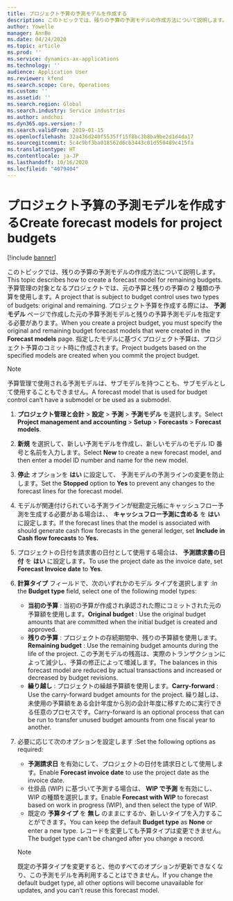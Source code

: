 ```yaml
---
title: プロジェクト予算の予測モデルを作成する
description: このトピックでは、残りの予算の予測モデルの作成方法について説明します。
author: Yowelle
manager: AnnBe
ms.date: 04/24/2020
ms.topic: article
ms.prod: ''
ms.service: dynamics-ax-applications
ms.technology: ''
audience: Application User
ms.reviewer: kfend
ms.search.scope: Core, Operations
ms.custom: ''
ms.assetid: ''
ms.search.region: Global
ms.search.industry: Service industries
ms.author: andchoi
ms.dyn365.ops.version: 7
ms.search.validFrom: 2019-01-15
ms.openlocfilehash: 32a436d240f5535ff15f8bc3b8ba9be2d1d4da17
ms.sourcegitcommit: 5c4c9bf3ba018562d6cb3443c01d550489c415fa
ms.translationtype: HT
ms.contentlocale: ja-JP
ms.lasthandoff: 10/16/2020
ms.locfileid: "4079404"
---
```

# <a name="create-forecast-models-for-project-budgets"></a><span data-ttu-id="a820d-103">プロジェクト予算の予測モデルを作成する</span><span class="sxs-lookup"><span data-stu-id="a820d-103">Create forecast models for project budgets</span></span> 

[!include [banner](../includes/banner.md)]

<span data-ttu-id="a820d-104">このトピックでは、残りの予算の予測モデルの作成方法について説明します。</span><span class="sxs-lookup"><span data-stu-id="a820d-104">This topic describes how to create a forecast model for remaining budgets.</span></span> <span data-ttu-id="a820d-105">予算管理の対象となるプロジェクトでは、元の予算と残りの予算の 2 種類の予算を使用します。</span><span class="sxs-lookup"><span data-stu-id="a820d-105">A project that is subject to budget control uses two types of budgets: original and remaining.</span></span> <span data-ttu-id="a820d-106">プロジェクト予算を作成する際には、 **予測モデル** ページで作成した元の予算予測モデルと残りの予算予測モデルを指定する必要があります。</span><span class="sxs-lookup"><span data-stu-id="a820d-106">When you create a project budget, you must specify the original and remaining budget forecast models that were created in the **Forecast models** page.</span></span> <span data-ttu-id="a820d-107">指定したモデルに基づくプロジェクト予算は、プロジェクト予算のコミット時に作成されます。</span><span class="sxs-lookup"><span data-stu-id="a820d-107">Project budgets based on the specified models are created when you commit the project budget.</span></span>

> [!NOTE]
> <span data-ttu-id="a820d-108">予算管理で使用される予測モデルは、サブモデルを持つことも、サブモデルとして使用することもできません。</span><span class="sxs-lookup"><span data-stu-id="a820d-108">A forecast model that is used for budget control can’t have a submodel or be used as a submodel.</span></span>

1. <span data-ttu-id="a820d-109">**プロジェクト管理と会計** > **設定** > **予測**  > **予測モデル** を選択します。</span><span class="sxs-lookup"><span data-stu-id="a820d-109">Select **Project management and accounting** > **Setup** > **Forecasts**  > **Forecast models**.</span></span>
2. <span data-ttu-id="a820d-110">**新規** を選択して、新しい予測モデルを作成し、新しいモデルのモデル ID 番号と名前を入力します。</span><span class="sxs-lookup"><span data-stu-id="a820d-110">Select **New** to create a new forecast model, and then enter a model ID number and name for the new model.</span></span> 
3. <span data-ttu-id="a820d-111">**停止** オプションを **はい** に設定して、 予測モデルの予測ラインの変更を防止します。</span><span class="sxs-lookup"><span data-stu-id="a820d-111">Set the **Stopped** option to **Yes** to prevent any changes to the forecast lines for the forecast model.</span></span> 
4. <span data-ttu-id="a820d-112">モデルが関連付けられている予測ラインが総勘定元帳にキャッシュフロー予測を生成する必要がある場合は、、 **キャッシュフロー予測に含める** を **はい** に設定します。</span><span class="sxs-lookup"><span data-stu-id="a820d-112">If the forecast lines that the model is associated with should generate cash flow forecasts in the general ledger, set **Include in Cash flow forecasts** to **Yes.**</span></span> 
5. <span data-ttu-id="a820d-113">プロジェクトの日付を請求書の日付として使用する場合は、 **予測請求書の日付** を **はい** に設定します。</span><span class="sxs-lookup"><span data-stu-id="a820d-113">To use the project date as the invoice date, set **Forecast Invoice date** to **Yes**.</span></span> 
6. <span data-ttu-id="a820d-114">**計算タイプ** フィールドで、次のいずれかのモデル タイプを選択します :</span><span class="sxs-lookup"><span data-stu-id="a820d-114">In the **Budget type** field, select one of the following model types:</span></span>

   - <span data-ttu-id="a820d-115">**当初の予算** : 当初の予算が作成され承認された際にコミットされた元の予算額を使用します。</span><span class="sxs-lookup"><span data-stu-id="a820d-115">**Original budget** : Use the original budget amounts that are committed when the initial budget is created and approved.</span></span>
   - <span data-ttu-id="a820d-116">**残りの予算** : プロジェクトの存続期間中、残りの予算額を使用します。</span><span class="sxs-lookup"><span data-stu-id="a820d-116">**Remaining budget** : Use the remaining budget amounts during the life of the project.</span></span> <span data-ttu-id="a820d-117">この予測モデルの残高は、実際のトランザクションによって減少し、予算の修正によって増減します。</span><span class="sxs-lookup"><span data-stu-id="a820d-117">The balances in this forecast model are reduced by actual transactions and increased or decreased by budget revisions.</span></span>
   - <span data-ttu-id="a820d-118">**繰り越し** : プロジェクトの繰越予算額を使用します。</span><span class="sxs-lookup"><span data-stu-id="a820d-118">**Carry-forward** : Use the carry-forward budget amounts for the project.</span></span> <span data-ttu-id="a820d-119">繰り越しは、未使用の予算額をある会計年度から別の会計年度に移すために実行できる任意のプロセスです。</span><span class="sxs-lookup"><span data-stu-id="a820d-119">Carry-forward is an optional process that can be run to transfer unused budget amounts from one fiscal year to another.</span></span>

7. <span data-ttu-id="a820d-120">必要に応じて次のオプションを設定します :</span><span class="sxs-lookup"><span data-stu-id="a820d-120">Set the following options as required:</span></span>

   - <span data-ttu-id="a820d-121">**予測請求日** を有効にして、プロジェクトの日付を請求日として使用します。</span><span class="sxs-lookup"><span data-stu-id="a820d-121">Enable **Forecast invoice date** to use the project date as the invoice date.</span></span>
   - <span data-ttu-id="a820d-122">仕掛品 (WIP) に基づいて予測する場合は、 **WIP で予測** を有効にし、WIP の種類を選択します。</span><span class="sxs-lookup"><span data-stu-id="a820d-122">Enable **Forecast with WIP** to forecast based on work in progress (WIP), and then select the type of WIP.</span></span> 
   - <span data-ttu-id="a820d-123">既定の **予算タイプ** を **無し** のままにするか、新しいタイプを入力することができます。</span><span class="sxs-lookup"><span data-stu-id="a820d-123">You can keep the default **Budget type** as **None** or enter a new type.</span></span> <span data-ttu-id="a820d-124">レコードを変更しても予算タイプは変更できません。</span><span class="sxs-lookup"><span data-stu-id="a820d-124">The budget type can't be changed after you change a record.</span></span>     
    > [!NOTE]
    > <span data-ttu-id="a820d-125">既定の予算タイプを変更すると、他のすべてのオプションが更新できなくなり、この予測モデルを再利用することはできません。</span><span class="sxs-lookup"><span data-stu-id="a820d-125">If you change the default budget type, all other options will become unavailable for updates, and you can't reuse this forecast model.</span></span> 
   


 

